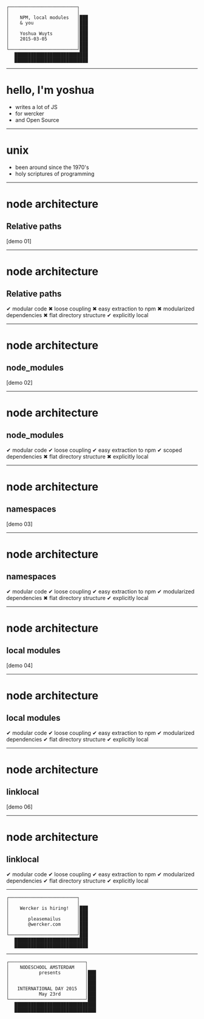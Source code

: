 ```
┌─────────────────────────┐
│                         │
│    NPM, local modules   │███
│    & you                │███
│                         │███
│    Yoshua Wuyts         │███
│    2015-03-05           │███
│                         │███
└─────────────────────────┘███
   ███████████████████████████
   ███████████████████████████
```
---
# hello, I'm yoshua

- writes a lot of JS
- for wercker
- and Open Source

---
# unix

- been around since the 1970's
- holy scriptures of programming

---
# node architecture

## Relative paths

[demo 01]

---
# node architecture

## Relative paths

 ✔ modular code
 ✖ loose coupling
 ✖ easy extraction to npm
 ✖ modularized dependencies
 ✖ flat directory structure
 ✔ explicitly local

---
# node architecture

## node_modules

[demo 02]

---
# node architecture

## node_modules

 ✔ modular code
 ✔ loose coupling
 ✔ easy extraction to npm
 ✔ scoped dependencies
 ✖ flat directory structure
 ✖ explicitly local

---
# node architecture

## namespaces

[demo 03]

---
# node architecture

## namespaces

 ✔ modular code
 ✔ loose coupling
 ✔ easy extraction to npm
 ✔ modularized dependencies
 ✖ flat directory structure
 ✔ explicitly local

----
# node architecture

## local modules

[demo 04]

---
# node architecture

## local modules

 ✔ modular code
 ✔ loose coupling
 ✔ easy extraction to npm
 ✔ modularized dependencies
 ✔ flat directory structure
 ✔ explicitly local

---
# node architecture

## linklocal

[demo 06]

---
# node architecture

## linklocal

 ✔ modular code
 ✔ loose coupling
 ✔ easy extraction to npm
 ✔ modularized dependencies
 ✔ flat directory structure
 ✔ explicitly local

----
```
┌─────────────────────────┐
│                         │
│    Wercker is hiring!   │███
│                         │███
│       pleasemailus      │███
│       @wercker.com      │███
│                         │███
└─────────────────────────┘███
   ███████████████████████████
   ███████████████████████████
```

---
```
┌────────────────────────────┐
│    NODESCHOOL AMSTERDAM    │
│           presents         │███
│                            │███
│                            │███
│   INTERNATIONAL DAY 2015   │███
│           May 23rd         │███
└────────────────────────────┘███
   ██████████████████████████████
   ██████████████████████████████
```

